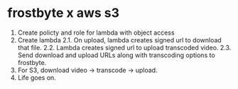 # frostbyte x aws s3

1. Create policty and role for lambda with object access
2. Create lambda
    2.1. On upload, lambda creates signed url to download that file.
    2.2. Lambda creates signed url to upload transcoded video.
    2.3. Send download and upload URLs along with transcoding options to frostbyte.
3. For S3, download video -> transcode -> upload.
4. Life goes on.

